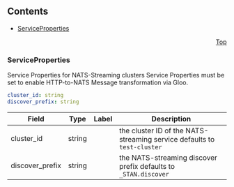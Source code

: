 <a name="top"></a>

## Contents
  - [ServiceProperties](#gloo.api.nats.v1.ServiceProperties)



<a name="github.com/solo-io/gloo/pkg/plugins/nats/service_properties"></a>
<p align="right"><a href="#top">Top</a></p>




<a name="gloo.api.nats.v1.ServiceProperties"></a>

### ServiceProperties
Service Properties for NATS-Streaming clusters
Service Properties must be set to enable HTTP-to-NATS
Message transformation via Gloo.


```yaml
cluster_id: string
discover_prefix: string

```
| Field | Type | Label | Description |
| ----- | ---- | ----- | ----------- |
| cluster_id | string |  | the cluster ID of the NATS-streaming service defaults to `test-cluster` |
| discover_prefix | string |  | the NATS-streaming discover prefix defaults to `_STAN.discover` |





 

 

 


